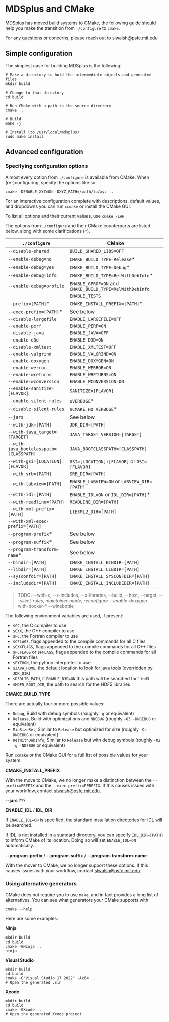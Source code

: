
# MDSplus and CMake

MDSplus has moved build systems to CMake, the following guide should help you make the transition from `./configure` to `cmake`.

For any questions or concerns, please reach out to slwalsh@psfc.mit.edu

## Simple configuration

The simplest case for building MDSplus is the following:

```
# Make a directory to hold the intermediate objects and generated files
mkdir build

# Change to that directory
cd build

# Run CMake with a path to the source directory
cmake ..

# Build
make -j

# Install (to /usr/local/mdsplus)
sudo make install
```

## Advanced configuration

### Specifying configuration options

Almost every option from `./configure` is available from CMake. When (re-)configuring, specify the options like so:

```
cmake -DENABLE_XYZ=ON -DXYZ_PATH=/path/to/xyz .. 
```

For an interactive configuration complete with descriptions, default values, and dropdowns you can run `ccmake` or install the CMake GUI.

To list all options and their current values, use `cmake -LAH`.

The options from `./configure` and their CMake counterparts are listed below, along with some clarifications (`*`).

| `./configure`                           | CMake                                                   |
| --------------------------------------- | ------------------------------------------------------- |
| `--disable-shared`                      | `BUILD_SHARED_LIBS=OFF`                                 |
| `--enable-debug=no`                     | `CMAKE_BUILD_TYPE=Release`*                             |
| `--enable-debug=yes`                    | `CMAKE_BUILD_TYPE=Debug`*                               |
| `--enable-debug=info`                   | `CMAKE_BUILD_TYPE=RelWithDebInfo`*                      |
| `--enable-debug=profile`                | `ENABLE_GPROF=ON` and `CMAKE_BUILD_TYPE=RelWithDebInfo` |
|                                         | `ENABLE_TESTS`                                          |
| `--prefix=[PATH]`*                      | `CMAKE_INSTALL_PREFIX=[PATH]`*                          |
| `--exec-prefix=[PATH]`*                 | See below                                               |
| `--disable-largefile`                   | `ENABLE_LARGEFILE=OFF`                                  |
| `--enable-perf`                         | `ENABLE_PERF=ON`                                        |
| `--disable-java`                        | `ENABLE_JAVA=OFF`                                       |
| `--enable-d3d`                          | `ENABLE_D3D=ON`                                         |
| `--disable-xmltest`                     | `ENABLE_XMLTEST=OFF`                                    |
| `--enable-valgrind`                     | `ENABLE_VALGRIND=ON`                                    |
| `--enable-doxygen`                      | `ENABLE_DOXYGEN=ON`                                     |
| `--enable-werror`                       | `ENABLE_WERROR=ON`                                      |
| `--enable-wreturns`                     | `ENABLE_WRETURNS=ON`                                    |
| `--enable-wconversion`                  | `ENABLE_WCONVERSION=ON`                                 |
| `--enable-sanitize=[FLAVOR]`            | `SANITIZE=[FLAVOR]`                                     |
| `--enable-silent-rules`                 | `$VERBOSE`*                                             |
| `--disable-silent-rules`                | `$CMAKE_NO_VERBOSE`*                                    |
| `--jars`                                | See below                                               |
| `--with-jdk=[PATH]`                     | `JDK_DIR=[PATH]`                                        |
| `--with-java_target=[TARGET]`           | `JAVA_TARGET_VERSION=[TARGET]`                          |
| `--with-java_bootclasspath=[CLASSPATH]` | `JAVA_BOOTCLASSPATH=[CLASSPATH]`                        |
| `--with-gsi=[LOCATION]:[FLAVOR]`        | `GSI=[LOCATION]:[FLAVOR]` or `GSI=[FLAVOR]`             |
| `--with-srb=[PATH]`                     | `SRB_DIR=[PATH]`                                        |
| `--with-labview=[PATH]`                 | `ENABLE_LABVIEW=ON` or `LABVIEW_DIR=[PATH]`             |
| `--with-idl=[PATH]`                     | `ENABLE_IDL=ON` or `IDL_DIR=[PATH]`*                    |
| `--with-readline=[PATH]`                | `READLINE_DIR=[PATH]`                                   |
| `--with-xml-prefix=[PATH]`              | `LIBXML2_DIR=[PATH]`                                    |
| `--with-xml-exec-prefix=[PATH]`         |                                                         |
| `--program-prefix`*                     | See below                                               |
| `--program-suffix`*                     | See below                                               |
| `--program-transform-name`*             | See below                                               |
| `--bindir=[PATH]`                       | `CMAKE_INSTALL_BINDIR=[PATH]`                           |
| `--libdir=[PATH]`                       | `CMAKE_INSTALL_LIBDIR=[PATH]`                           |
| `--sysconfdir=[PATH]`                   | `CMAKE_INSTALL_SYSCONFDIR=[PATH]`                       |
| `--includedir=[PATH]`                   | `CMAKE_INSTALL_INCLUDEDIR=[PATH]`                       |

> TODO:
> --with-x, --x-includes, --x-libraries,
> --build, --host, --target,
> --*-silent-rules, maintainer-mode,
> reconfigure
> --enable-doxygen-*
> --with-docker-*
> --winebottle


The following environment variables are used, if present:

* `$CC`, the C compiler to use
* `$CXX`, the C++ compiler to use
* `$FC`, the Fortran compiler to use
* `$CFLAGS`, flags appended to the compile commands for all C files
* `$CXXFLAGS`, flags appended to the compile commands for all C++ files
* `$FCFLAGS` or `$FFLAGS`, flags appended to the compile commands for all Fortran files
* `$PYTHON`, the python interpreter to use
* `$JAVA_HOME`, the default location to look for java tools (overridden by `JDK_DIR`)
* `$D3DLIB_PATH`, if `ENABLE_D3D=ON` this path will be searched for `libd3`
* `$HDF5_ROOT_DIR`, the path to search for the HDF5 libraries

**CMAKE_BUILD_TYPE**

There are actually four or more possible values:
* `Debug`, Build with debug symbols (roughly `-g` or equivalent)
* `Release`, Build with optimizations and `NDEBUG` (roughly `-O3 -DNDEBUG` or equivalent)
* `MinSizeRel`, Similar to `Release` but optimized for size (roughly `-Os -DNDEBUG` or equivalent)
* `RelWithDebInfo`, Similar to `Release` but with debug symbols (roughly `-O2 -g -NDEBUG` or equivalent)

Run `ccmake` or the CMake GUI for a full list of possible values for your system.

**CMAKE_INSTALL_PREFIX**

With the move to CMake, we no longer make a distinction between the `--prefix=PREFIX` and the `--exec-prefix=EPREFIX`. If this causes issues with your workflow, contact slwalsh@psfc.mit.edu.

**--jars** ???

**ENABLE_IDL** / **IDL_DIR**

If `ENABLE_IDL=ON` is specified, the standard installation directories for IDL will be searched.

If IDL is not installed in a standard directory, you can specify `IDL_DIR=[PATH]` to inform CMake of its location. Doing so will set `ENABLE_IDL=ON` automatically.

**--program-prefix** / **--program-suffix** / **--program-transform-name**

With the mover to CMake, we no longer support these options. If this causes issues with your workflow, contact slwalsh@psfc.mit.edu.

### Using alternative generators

CMake does not require you to use `make`, and in fact provides a long list of alternatives.
You can see what generators your CMake supports with:

```
cmake --help
```

Here are some examples:

**Ninja**

```
mkdir build
cd build
cmake -GNinja ..
ninja
```

**Visual Studio**

```
mkdir build
cd build
cmake -G"Visual Studio 17 2022" -Ax64 ..
# Open the generated .sln
```

**Xcode**

```
mkdir build
cd build
cmake -GXcode ..
# Open the generated Xcode project
```